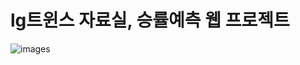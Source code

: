 # lg트윈스 자료실, 승률예측 웹 프로젝트
![images](https://github.com/user-attachments/assets/bfd01b08-f695-4dcf-a82d-37c8faa2372d)
